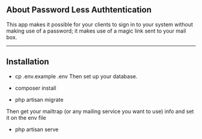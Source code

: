 ## About Password Less Authtentication

This app makes it possible for your clients to sign in to your system without making
use of a password; it makes use of a magic link sent to your mail box.

----------------------------------------------------------
## Installation
- cp .env.example .env
Then set up your database.

- composer install
- php artisan migrate

Then get your mailtrap (or any mailing service you want to use) info and set it on the env file

- php artisan serve
